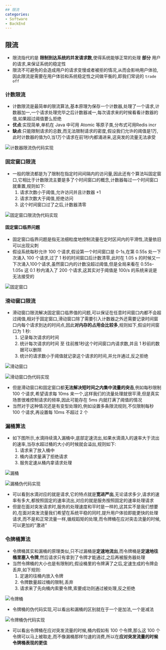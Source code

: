 ```yaml
---
## 限流
categories:
- Software
- BackEnd
---
```

## 限流

- 限流指代的是 **限制到达系统的并发请求数**,使得系统能够正常的处理 **部分** 用户的请求,来保证系统的稳定性
- 限流不可避免的会造成用户的请求变慢或者被拒的情况,从而会影响用户体验,因此限流是需要在用户体验和系统稳定性之间做平衡的,即我们常说的 `trade off`

### 计数限流

- 计数限流是最简单的限流算法,基本原理为保存一个计数器,处理了一个请求,计数器加一,一个请求处理完毕之后计数器减一,每次请求来的时候看看计数器的值,如果超过阈值要么拒绝
- **优点**:实现简单,单机在 Java 中可用 Atomic 等原子类,分布式可用Redis incr
- **缺点**:只能限制请求的总数,而无法限制请求的密度,假设我们允许的阈值是1万,此时计数器的值为0,当1万个请求在前1秒内都涌进来,这突发的流量无法承受

![计数器限流伪代码实现](https://raw.githubusercontent.com/LuShan123888/Files/main/Pictures/1460000023552188.png)

### 固定窗口限流

- 一般的限流都是为了限制在指定时间间隔内的访问量,因此还有个算法叫固定窗口,它相比于计数限流主要是多了个时间窗口的概念,计数器每过一个时间窗口就重置,规则如下:
    1. 请求次数小于阈值,允许访问并且计数器 +1
    2. 请求次数大于阈值,拒绝访问
    3. 这个时间窗口过了之后,计数器清零

![固定窗口限流伪代码实现](https://raw.githubusercontent.com/LuShan123888/Files/main/Pictures/1460000023552189.png)

#### 固定窗口临界问题

- 固定窗口临界问题是指无法细粒度地控制流量在定时区间内的平滑性,流量依旧可以出现尖刺
- 假设系统每秒允许 100 个请求,假设第一个时间窗口是 0-1s,在第 0.55s 处一下次涌入 100 个请求,过了 1 秒的时间窗口后计数清零,此时在 1.05 s 的时候又一下次涌入100个请求,虽然窗口内的计数没超过阈值,但是全局来看在 0.55s-1.05s 这 0.1 秒内涌入了 200 个请求,这其实对于阈值是 100/s 的系统来说是无法接受的

![固定窗口](https://raw.githubusercontent.com/LuShan123888/Files/main/Pictures/1460000023552194.png)

### 滑动窗口限流

- 滑动窗口限流解决固定窗口临界值的问题,可以保证在任意时间窗口内都不会超过阈值,相对于固定窗口,滑动窗口除了需要引入计数器之外还需要记录时间窗口内每个请求到达的时间点,因此**对内存的占用会比较多**,规则如下,假设时间窗口为 1 秒:
    1. 记录每次请求的时间
    2. 统计每次请求的时间 至 往前推1秒这个时间窗口内请求数,并且 1 秒前的数据可以删除
    3. 统计的请求数小于阈值就记录这个请求的时间,并允许通过,反之拒绝

![滑动窗口](https://raw.githubusercontent.com/LuShan123888/Files/main/Pictures/1460000023552192.png)

![滑动窗口伪代码实现](https://raw.githubusercontent.com/LuShan123888/Files/main/Pictures/1460000023552195.png)

- 但是滑动窗口和固定窗口都**无法解决短时间之内集中流量的突击**,例如每秒限制 100 个请求,希望请求每 10ms 来一个,这样我们的流量处理就很平滑,但是真实场景很难控制请求的频率,因此可能存在 5ms 内就打满了阈值的情况
- 当然对于这种情况还是有变型处理的,例如设置多条限流规则,不仅限制每秒 100 个请求,再设置每 10ms 不超过 2 个

### 漏桶算法

- 如下图所示,水滴持续滴入漏桶中,底部定速流出,如果水滴滴入的速率大于流出的速率,当存水超过桶的大小的时候就会溢出,规则如下:
    1. 请求来了放入桶中
    2. 桶内请求量满了拒绝请求
    3. 服务定速从桶内拿请求处理

![漏桶](https://raw.githubusercontent.com/LuShan123888/Files/main/Pictures/1460000023552198.png)

![漏桶伪代码实现](https://raw.githubusercontent.com/LuShan123888/Files/main/Pictures/1460000023552197.png)

- 可以看到水滴对应的就是请求,它的特点就是**宽进严出**,无论请求多少,请求的速率有多大,都按照固定的速率流出,对应的就是服务按照固定的速率处理请求
- 但是在面对突发请求时,服务的处理速度和平时是一样的,这其实不是我们想要的,在面对突发流量我们希望在系统平稳的同时,提升用户体验即能更快的处理请求,而不是和正常流量一样,循规蹈矩的处理,而令牌桶在应对突击流量的时候,可以更加的"激进”

### 令牌桶算法

- 令牌桶其实和漏桶的原理类似,只不过漏桶是**定速地流出**,而令牌桶是**定速地往桶里塞入令牌**,然后请求只有拿到了令牌才能通过,之后再被服务器处理
- 当然令牌桶的大小也是有限制的,假设桶里的令牌满了之后,定速生成的令牌会丢弃,如下规则:
    1. 定速的往桶内放入令牌
    2. 令牌数量超过桶的限制,丢弃
    3. 请求来了先向桶内索要令牌,索要成功则通过被处理,反之拒绝

![令牌桶](https://raw.githubusercontent.com/LuShan123888/Files/main/Pictures/1460000023552190.png)

- 令牌桶的伪代码实现,可以看出和漏桶的区别就在于一个是加法,一个是减法

![令牌桶伪代码实现](https://raw.githubusercontent.com/LuShan123888/Files/main/Pictures/1460000023552191.png)

- 可以看出令牌桶在应对突发流量的时候,桶内假如有 100 个令牌,那么这 100 个令牌可以马上被取走,而不像漏桶那样匀速的消费,所以在**应对突发流量的时候令牌桶表现的更佳**